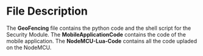 # File Description
The **GeoFencing** file contains the python code and the shell script for the Security Module.
The **MobileApplicationCode** contains the code of the mobile application.
The **NodeMCU-Lua-Code** contains all the code upladed on the NodeMCU.
